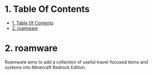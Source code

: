 # 1. Table Of Contents

- [1. Table Of Contents](#1-table-of-contents)
- [2. roamware](#2-roamware)

# 2. roamware
 Roamware aims to add a collection of useful travel-focused items and systems into Minecraft Bedrock Edition.
